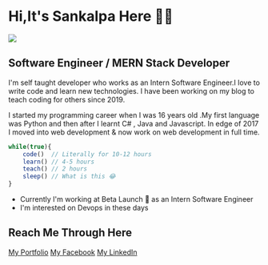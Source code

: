 # Hi,It's Sankalpa Here 🙋‍♂️


<img src="https://sankalpafernando.github.io/image/frame2.png"  />

## Software Engineer / MERN Stack Developer

I'm self taught developer who works as an Intern Software Engineer.I love to write code and learn new technologies. I have been working on my blog to teach coding for others since 2019.

I started my programming career when I was 16 years old .My first language was Python and then after I learnt C# , Java and Javascript. In edge of 2017 I moved into web development & now work on web development in full time.

```javascript
while(true){
    code()  // Literally for 10-12 hours
    learn() // 4-5 hours
    teach() // 2 hours
    sleep() // What is this 😂
}
```

* Currently I'm working at Beta Launch 🔨 as an Intern Software Engineer
* I'm interested on Devops in these days

## Reach Me Through Here

[My Portfolio](https://sankalpafernando.github.io/port/) 
[My Facebook](https://sankalpafernando.github.io/port/) 
[My LinkedIn](https://lk.linkedin.com/in/sankalpa-fernando-004a1b1a2)
